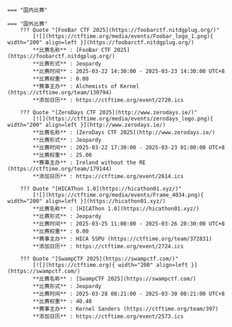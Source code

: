     === "国内比赛"
    
    === "国外比赛"
        ??? Quote "[FooBar CTF 2025](https://foobarctf.nitdgplug.org/)"  
            [![](https://ctftime.org/media/events/Foobar_logo_1.png){ width="200" align=left }](https://foobarctf.nitdgplug.org/)  
            **比赛名称** : [FooBar CTF 2025](https://foobarctf.nitdgplug.org/)  
            **比赛形式** : Jeopardy  
            **比赛时间** : 2025-03-22 14:30:00 - 2025-03-23 14:30:00 UTC+8  
            **比赛权重** : 0.00  
            **赛事主办** : Alchemists of Kernel (https://ctftime.org/team/130794)  
            **添加日历** : https://ctftime.org/event/2720.ics  
            
        ??? Quote "[ZeroDays CTF 2025](http://www.zerodays.ie/)"  
            [![](https://ctftime.org/media/events/zerodays_logo.png){ width="200" align=left }](http://www.zerodays.ie/)  
            **比赛名称** : [ZeroDays CTF 2025](http://www.zerodays.ie/)  
            **比赛形式** : Jeopardy  
            **比赛时间** : 2025-03-22 17:30:00 - 2025-03-23 01:00:00 UTC+8  
            **比赛权重** : 25.00  
            **赛事主办** : Ireland without the RE (https://ctftime.org/team/179144)  
            **添加日历** : https://ctftime.org/event/2614.ics  
            
        ??? Quote "[HICAThon 1.0](https://hicathon01.xyz/)"  
            [![](https://ctftime.org/media/events/Frame_4034.png){ width="200" align=left }](https://hicathon01.xyz/)  
            **比赛名称** : [HICAThon 1.0](https://hicathon01.xyz/)  
            **比赛形式** : Jeopardy  
            **比赛时间** : 2025-03-25 11:00:00 - 2025-03-26 20:30:00 UTC+8  
            **比赛权重** : 0.00  
            **赛事主办** : HICA SSPU (https://ctftime.org/team/372831)  
            **添加日历** : https://ctftime.org/event/2724.ics  
            
        ??? Quote "[SwampCTF 2025](https://swampctf.com/)"  
            [![](https://ctftime.org){ width="200" align=left }](https://swampctf.com/)  
            **比赛名称** : [SwampCTF 2025](https://swampctf.com/)  
            **比赛形式** : Jeopardy  
            **比赛时间** : 2025-03-28 08:21:00 - 2025-03-30 08:21:00 UTC+8  
            **比赛权重** : 40.40  
            **赛事主办** : Kernel Sanders (https://ctftime.org/team/397)  
            **添加日历** : https://ctftime.org/event/2573.ics  
            